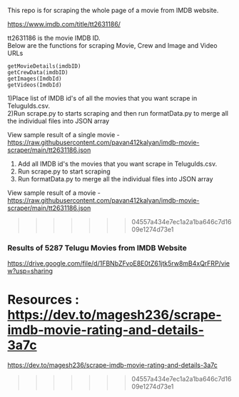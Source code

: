 This repo is for scraping the whole page of a movie from IMDB website.

https://www.imdb.com/title/tt2631186/

tt2631186 is the movie IMDB ID. <br>
Below are the functions for scraping Movie, Crew and Image and Video URLs
```
getMovieDetails(imdbID)
getCrewData(imdbID)
getImages(ImdbId)
getVideos(ImdbId)
```

1)Place list of IMDB id's of all the movies that you want scrape in TeluguIds.csv. <br>
2)Run scrape.py to starts scraping and then run formatData.py to merge all the individual files into JSON array <br>

View sample result of a single movie - https://raw.githubusercontent.com/pavan412kalyan/imdb-movie-scraper/main/tt2631186.json

1) Add all IMDB id's the movies that you want scrape in TeluguIds.csv. <br>
2) Run scrape.py to start scraping <br>
3) Run formatData.py to merge all the individual files into JSON array <br>


View sample result of a movie - https://raw.githubusercontent.com/pavan412kalyan/imdb-movie-scraper/main/tt2631186.json
>>>>>>> 04557a434e7ec1a2a1ba646c7d1609e1274d73e1

### Results of 5287 Telugu Movies from IMDB Website 
https://drive.google.com/file/d/1FBNbZFvoE8E0tZ61jtk5rw8mB4xQrFRP/view?usp=sharing


Resources :
https://dev.to/magesh236/scrape-imdb-movie-rating-and-details-3a7c
=======
https://dev.to/magesh236/scrape-imdb-movie-rating-and-details-3a7c
>>>>>>> 04557a434e7ec1a2a1ba646c7d1609e1274d73e1
